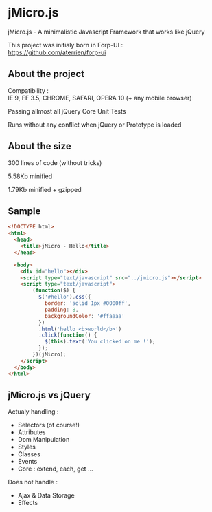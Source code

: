 jMicro.js
=========

jMicro.js - A minimalistic Javascript Framework that works like jQuery

This project was initialy born in Forp-UI :<br>
https://github.com/aterrien/forp-ui

## About the project

Compatibility :<br>
IE 9, FF 3.5, CHROME, SAFARI, OPERA 10 (+ any mobile browser)

Passing allmost all jQuery Core Unit Tests

Runs without any conflict when jQuery or Prototype is loaded

## About the size

300 lines of code (without tricks)

5.58Kb minified

1.79Kb minified + gzipped

## Sample

```html
<!DOCTYPE html>
<html>
  <head>
    <title>jMicro - Hello</title>
  </head>

  <body>
    <div id="hello"></div>
    <script type="text/javascript" src="../jmicro.js"></script>
    <script type="text/javascript">
        (function($) {
          $('#hello').css({
            border: 'solid 1px #0000ff',
            padding: 8,
            backgroundColor: '#ffaaaa'
          })
          .html('hello <b>world</b>')
          .click(function() {
            $(this).text('You clicked on me !');
          });
        })(jMicro);
    </script>
  </body>
</html>
```

## jMicro.js vs jQuery

Actualy handling :
* Selectors (of course!)
* Attributes
* Dom Manipulation
* Styles
* Classes
* Events
* Core : extend, each, get ... 

Does not handle :
* Ajax & Data Storage
* Effects

